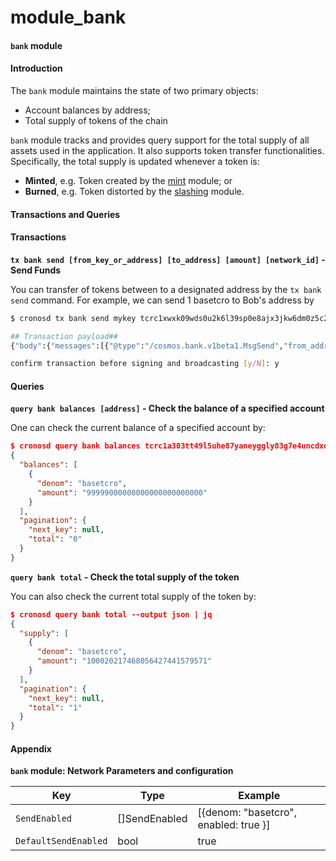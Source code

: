 # module\_bank

#### `bank` module

#### Introduction

The `bank` module maintains the state of two primary objects:

* Account balances by address;
* Total supply of tokens of the chain

`bank` module tracks and provides query support for the total supply of all assets used in the application. It also supports token transfer functionalities. Specifically, the total supply is updated whenever a token is:

* **Minted**, e.g. Token created by the [mint](../chain-details/module\_mint/) module; or
* **Burned**, e.g. Token distorted by the [slashing](../chain-details/module\_slashing/) module.

#### Transactions and Queries

#### Transactions

**`tx bank send [from_key_or_address] [to_address] [amount] [network_id]` - Send Funds**

You can transfer of tokens between to a designated address by the `tx bank send` command. For example, we can send 1 basetcro to Bob's address by

```bash
$ cronosd tx bank send mykey tcrc1xwxk09wds0u2k6l39sp0e8ajx3jkw6dm0z5c26 1basetcro --keyring-backend test --chain-id ethermint-2

## Transaction payload##
{"body":{"messages":[{"@type":"/cosmos.bank.v1beta1.MsgSend","from_address":<address a>,"to_address":<address b>,"amount":[{"denom":"basetcro","amount":"1"}]}],"memo":"","timeout_height":"0","extension_options":[],"non_critical_extension_options":[]},"auth_info":{"signer_infos":[],"fee":{"amount":[],"gas_limit":"200000","payer":"","granter":""}},"signatures":[]}

confirm transaction before signing and broadcasting [y/N]: y
```

#### Queries

**`query bank balances [address]` - Check the balance of a specified account**

One can check the current balance of a specified account by:

```json
$ cronosd query bank balances tcrc1a303tt49l5uhe87yaneyggly83g7e4uncdxqtl --output json | jq
{
  "balances": [
    {
      "denom": "basetcro",
      "amount": "99999000000000000000000000"
    }
  ],
  "pagination": {
    "next_key": null,
    "total": "0"
  }
}
```

**`query bank total` - Check the total supply of the token**

You can also check the current total supply of the token by:

```json
$ cronosd query bank total --output json | jq
{
  "supply": [
    {
      "denom": "basetcro",
      "amount": "100020217468056427441579571"
    }
  ],
  "pagination": {
    "next_key": null,
    "total": "1"
  }
}
```

#### Appendix

**`bank` module: Network Parameters and configuration**

| Key                  | Type           | Example                                |
| -------------------- | -------------- | -------------------------------------- |
| `SendEnabled`        | \[]SendEnabled | \[{denom: "basetcro", enabled: true }] |
| `DefaultSendEnabled` | bool           | true                                   |
